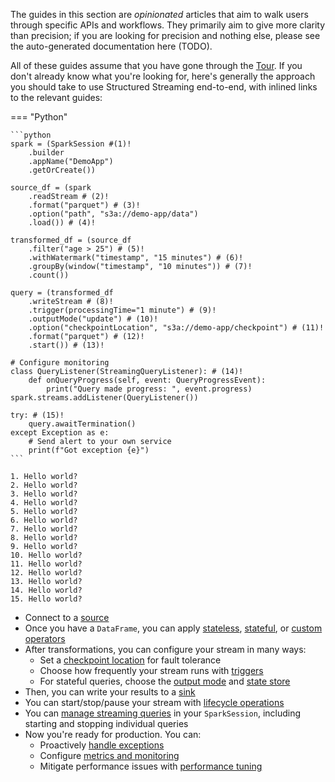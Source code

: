 The guides in this section are _opinionated_ articles that aim to walk users through specific APIs and workflows. They primarily aim to give more clarity than precision; if you are looking for precision and nothing else, please see the auto-generated documentation here (TODO).

All of these guides assume that you have gone through the [Tour](../tour/welcome.md). If you don't already know what you're looking for, here's generally the approach you should take to use Structured Streaming end-to-end, with inlined links to the relevant guides:

=== "Python"

    ```python
    spark = (SparkSession #(1)!
        .builder
        .appName("DemoApp")
        .getOrCreate())
    
    source_df = (spark
        .readStream # (2)!
        .format("parquet") # (3)!
        .option("path", "s3a://demo-app/data")
        .load()) # (4)!
    
    transformed_df = (source_df
        .filter("age > 25") # (5)!
        .withWatermark("timestamp", "15 minutes") # (6)!
        .groupBy(window("timestamp", "10 minutes")) # (7)!
        .count())
    
    query = (transformed_df
        .writeStream # (8)!
        .trigger(processingTime="1 minute") # (9)!
        .outputMode("update") # (10)!
        .option("checkpointLocation", "s3a://demo-app/checkpoint") # (11)!
        .format("parquet") # (12)!
        .start()) # (13)!

    # Configure monitoring
    class QueryListener(StreamingQueryListener): # (14)!
        def onQueryProgress(self, event: QueryProgressEvent):
            print("Query made progress: ", event.progress)
    spark.streams.addListener(QueryListener())

    try: # (15)!
        query.awaitTermination()
    except Exception as e:
        # Send alert to your own service
        print(f"Got exception {e}")
    ```

    1. Hello world?
    2. Hello world?
    3. Hello world?
    4. Hello world?
    5. Hello world?
    6. Hello world?
    7. Hello world?
    8. Hello world?
    9. Hello world?
    10. Hello world?
    11. Hello world?
    12. Hello world?
    13. Hello world?
    14. Hello world?
    15. Hello world?

- Connect to a [source](./connectors/sources.md)
- Once you have a `DataFrame`, you can apply [stateless](), [stateful](), or [custom operators]()
- After transformations, you can configure your stream in many ways:
    - Set a [checkpoint location](./stream_options/checkpointing.md) for fault tolerance
    - Choose how frequently your stream runs with [triggers](./stream_options/triggers.md)
    - For stateful queries, choose the [output mode](./stream_options/output_mode.md) and [state store]()
- Then, you can write your results to a [sink](./connectors/sinks.md)
- You can start/stop/pause your stream with [lifecycle operations]()
- You can [manage streaming queries]() in your `SparkSession`, including starting and stopping individual queries
- Now you're ready for production. You can:
    - Proactively [handle exceptions]()
    - Configure [metrics and monitoring]()
    - Mitigate performance issues with [performance tuning]()
